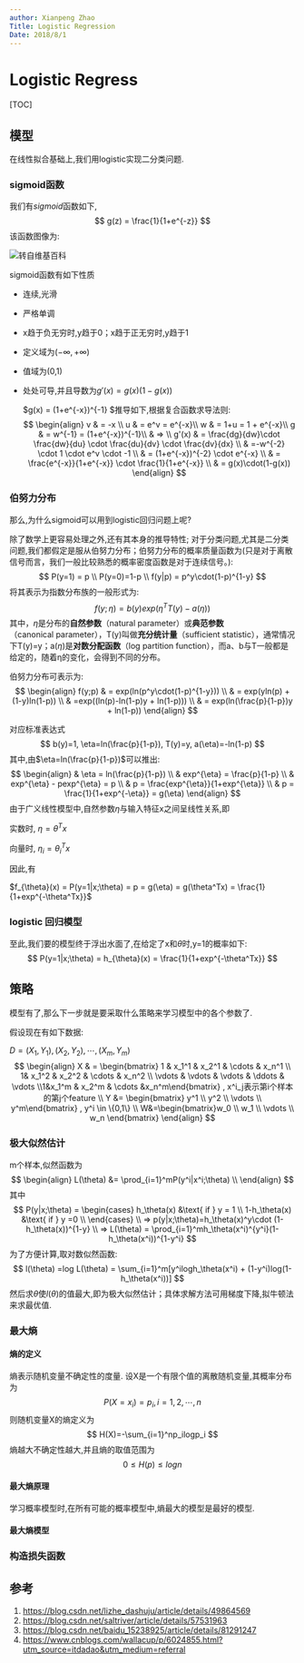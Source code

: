 ```yaml
---
author: Xianpeng Zhao
Title: Logistic Regression
Date: 2018/8/1
---
```


# Logistic Regress

[TOC]

## 模型

在线性拟合基础上,我们用logistic实现二分类问题.

### sigmoid函数

我们有$sigmoid$函数如下,
$$
g(z) = \frac{1}{1+e^{-z}}
$$
该函数图像为:

![转自维基百科](http://omw27y2pe.bkt.clouddn.com/image/sigmoid/Logistic-curve.png)

sigmoid函数有如下性质

* 连续,光滑

* 严格单调

* x趋于负无穷时,y趋于0；x趋于正无穷时,y趋于1

* 定义域为$(-\infty, +\infty)$

* 值域为(0,1)

* 处处可导,并且导数为$g'(x) = g(x)(1-g(x))$

  $g(x) = (1+e^{-x})^{-1} $推导如下,根据复合函数求导法则:
  $$
  \begin{align}
  v & = -x \\
  u & = e^v  = e^{-x}\\
  w & = 1+u = 1 + e^{-x}\\
  g & = w^{-1} = (1+e^{-x})^{-1}\\
  & => \\
  g'(x) & = \frac{dg}{dw}\cdot \frac{dw}{du} \cdot \frac{du}{dv} \cdot \frac{dv}{dx} \\
  & =-w^{-2} \cdot 1 \cdot e^v \cdot -1 \\
  & = (1+e^{-x})^{-2} \cdot e^{-x} \\
  & = \frac{e^{-x}}{1+e^{-x}} \cdot \frac{1}{1+e^{-x}} \\
  & = g(x)\cdot(1-g(x))
  \end{align}
  $$


### 伯努力分布

那么,为什么sigmoid可以用到logistic回归问题上呢?

除了数学上更容易处理之外,还有其本身的推导特性; 对于分类问题,尤其是二分类问题,我们都假定是服从伯努力分布；伯努力分布的概率质量函数为(只是对于离散信号而言，我们一般比较熟悉的概率密度函数是对于连续信号。):
$$
P(y=1) = p \\ 
P(y=0)=1-p \\
f(y|p) = p^y\cdot(1-p)^{1-y}
$$
将其表示为指数分布族的一般形式为:
$$
f(y; \eta) = b(y)exp(\eta^TT(y)-a(\eta))
$$
其中，$\eta$是分布的**自然参数**（natural parameter）或**典范参数**（canonical parameter），T(y)叫做**充分统计量**（sufficient statistic），通常情况下T(y)=y；a($\eta$)是**对数分配函数**（log partition function），而a、b与T一般都是给定的，随着η的变化，会得到不同的分布。

伯努力分布可表示为:
$$
\begin{align}
f(y;p) & = exp(ln(p^y\cdot(1-p)^{1-y})) \\
& = exp(yln(p) + (1-y)ln(1-p)) \\
& =exp((ln(p)-ln(1-p)y + ln(1-p))) \\
& = exp(ln(\frac{p}{1-p})y + ln(1-p))
\end{align}
$$


对应标准表达式
$$
b(y)=1, \eta=ln(\frac{p}{1-p}), T(y)=y, a(\eta)=-ln(1-p)
$$
其中,由$\eta=ln(\frac{p}{1-p})$可以推出:
$$
\begin{align}
& \eta = ln(\frac{p}{1-p}) \\
& exp^{\eta} = \frac{p}{1-p} \\
& exp^{\eta} - pexp^{\eta} = p \\
& p = \frac{exp^{\eta}}{1+exp^{\eta}} \\
& p = \frac{1}{1+exp^{-\eta}} = g(\eta)
\end{align}
$$
由于广义线性模型中,自然参数$\eta$与输入特征x之间呈线性关系,即

实数时, $\eta = \theta^Tx$

向量时, $\eta_i=\theta_i^Tx$

因此,有

$f_{\theta}(x) = P(y=1|x;\theta) = p = g(\eta) = g(\theta^Tx) = \frac{1}{1+exp^{-\theta^Tx}}$



### logistic 回归模型

至此,我们要的模型终于浮出水面了,在给定了x和$\theta$时,y=1的概率如下:
$$
P(y=1|x;\theta) = h_{\theta}(x) = \frac{1}{1+exp^{-\theta^Tx}}
$$

## 策略

模型有了,那么下一步就是要采取什么策略来学习模型中的各个参数了.

假设现在有如下数据:

$D={(X_1, Y_1),(X_2,Y_2),\cdots, (X_m,Y_m)}$
$$
\begin{align}
X & = \begin{bmatrix} 1 & x_1^1 & x_2^1 & \cdots & x_n^1 \\ 1& x_1^2 & x_2^2 & \cdots & x_n^2 \\ \vdots  & \vdots & \vdots & \ddots & \vdots \\1&x_1^m & x_2^m & \cdots &x_n^m\end{bmatrix} ,
x^i_j表示第i个样本的第j个feature
\\
  Y &= \begin{bmatrix} y^1 \\ y^2 \\ \vdots \\ y^m\end{bmatrix} ,
   y^i \in \{0,1\} \\
  W&=\begin{bmatrix}w_0 \\ w_1 \\ \vdots \\ w_n \end{bmatrix}
 \end{align}
$$

### 极大似然估计

m个样本,似然函数为
$$
\begin{align}
L(\theta) &= \prod_{i=1}^mP(y^i|x^i;\theta) \\
\end{align}
$$
其中 
$$
P(y|x;\theta) = 
\begin{cases}
h_\theta(x) &\text{ if } y = 1 \\
1-h_\theta(x)  &\text{ if } y =0 \\
\end{cases}
\\ => 
p(y|x;\theta)=h_\theta(x)^y\cdot (1-h_\theta(x))^{1-y} \\
=> L(\theta) = \prod_{i=1}^mh_\theta(x^i)^{y^i}(1-h_\theta(x^i))^{1-y^i}
$$
为了方便计算,取对数似然函数:
$$
l(\theta) =log L(\theta) = \sum_{i=1}^m[y^ilogh_\theta(x^i) + (1-y^i)log(1-h_\theta(x^i))]
$$
然后求$\theta$使$l(\theta)$的值最大,即为极大似然估计；具体求解方法可用梯度下降,拟牛顿法来求最优值.

### 最大熵

#### 熵的定义

熵表示随机变量不确定性的度量. 设X是一个有限个值的离散随机变量,其概率分布为
$$
P(X=x_i) = p_i, i=1,2, \cdots, n
$$
则随机变量X的熵定义为
$$
H(X)=-\sum_{i=1}^np_ilogp_i
$$
熵越大不确定性越大,并且熵的取值范围为
$$
0 \leqslant H(p) \leqslant logn
$$

#### 最大熵原理

学习概率模型时,在所有可能的概率模型中,熵最大的模型是最好的模型.

#### 最大熵模型





### 构造损失函数





## 参考

1. https://blog.csdn.net/lizhe_dashuju/article/details/49864569
2. https://blog.csdn.net/saltriver/article/details/57531963
3. https://blog.csdn.net/baidu_15238925/article/details/81291247
4. https://www.cnblogs.com/wallacup/p/6024855.html?utm_source=itdadao&utm_medium=referral